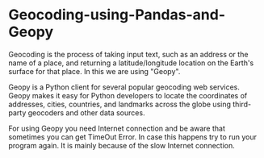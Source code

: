 # Geocoding-using-Pandas-and-Geopy


Geocoding is the process of taking input text, such as an address or the name of a place, and returning a latitude/longitude location on the Earth's surface for that place. In this we are using "Geopy". 

Geopy is a Python client for several popular geocoding web services. Geopy makes it easy for Python developers to locate the coordinates of addresses, cities, countries, and landmarks across the globe using third-party geocoders and other data sources.

For using Geopy you need Internet connection and be aware that sometimes you can get TimeOut Error. In case this happens try to run your program again. It is mainly because of the slow Internet connection.
